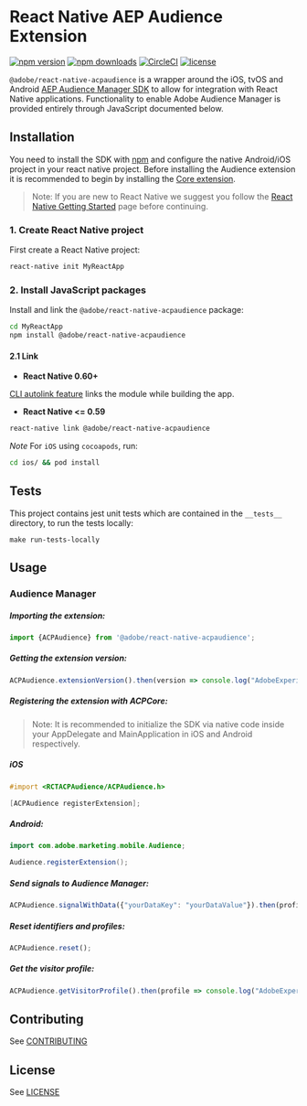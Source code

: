 
# React Native AEP Audience Extension

[![npm version](https://badge.fury.io/js/%40adobe%2Freact-native-acpaudience.svg)](https://www.npmjs.com/package/@adobe/react-native-acpaudience) 
[![npm downloads](https://img.shields.io/npm/dm/@adobe/react-native-acpaudience)](https://www.npmjs.com/package/@adobe/react-native-acpaudience)
[![CircleCI](https://img.shields.io/circleci/project/github/adobe/react-native-acpaudience/main.svg?logo=circleci)](https://circleci.com/gh/adobe/workflows/react-native-acpaudience) 
[![license](https://img.shields.io/npm/l/@adobe/react-native-acpaudience.svg)](https://github.com/adobe/react-native-acpaudience/blob/main/LICENSE)

`@adobe/react-native-acpaudience` is a wrapper around the iOS, tvOS and Android [AEP Audience Manager SDK](https://developer.adobe.com/client-sdks/previous-versions/documentation/adobe-audience-manager/) to allow for integration with React Native applications. Functionality to enable Adobe Audience Manager is provided entirely through JavaScript documented below.

## Installation

You need to install the SDK with [npm](https://www.npmjs.com/) and configure the native Android/iOS project in your react native project. Before installing the Audience extension it is recommended to begin by installing the [Core extension](https://github.com/adobe/react-native-acpcore).

> Note: If you are new to React Native we suggest you follow the [React Native Getting Started](<https://facebook.github.io/react-native/docs/getting-started.html>) page before continuing.

### 1. Create React Native project

First create a React Native project:

```bash
react-native init MyReactApp
```

### 2. Install JavaScript packages

Install and link the `@adobe/react-native-acpaudience` package:

```bash
cd MyReactApp
npm install @adobe/react-native-acpaudience
```

#### 2.1 Link
- **React Native 0.60+**


[CLI autolink feature](https://github.com/react-native-community/cli/blob/master/docs/autolinking.md) links the module while building the app.


- **React Native <= 0.59**


```bash
react-native link @adobe/react-native-acpaudience
```

*Note* For `iOS` using `cocoapods`, run:

```bash
cd ios/ && pod install
```

## Tests
This project contains jest unit tests which are contained in the `__tests__` directory, to run the tests locally:
```
make run-tests-locally
```

## Usage

### Audience Manager

##### Importing the extension:
```javascript
import {ACPAudience} from '@adobe/react-native-acpaudience';
```

##### Getting the extension version:

```javascript
ACPAudience.extensionVersion().then(version => console.log("AdobeExperienceSDK: ACPAudience version: " + version));
```

##### Registering the extension with ACPCore:

> Note: It is recommended to initialize the SDK via native code inside your AppDelegate and MainApplication in iOS and Android respectively. 

##### **iOS**
```objective-c
#import <RCTACPAudience/ACPAudience.h>

[ACPAudience registerExtension];
```

##### **Android:**
```java
import com.adobe.marketing.mobile.Audience;

Audience.registerExtension();
```

##### Send signals to Audience Manager:
```javascript
ACPAudience.signalWithData({"yourDataKey": "yourDataValue"}).then(profile => console.log("AdobeExperienceSDK: Visitor Profile: " + profile));
```

##### Reset identifiers and profiles:
```javascript
ACPAudience.reset();
```

##### Get the visitor profile:
```javascript
ACPAudience.getVisitorProfile().then(profile => console.log("AdobeExperienceSDK: Visitor Profile: " + profile));
```

## Contributing
See [CONTRIBUTING](CONTRIBUTING.md)

## License
See [LICENSE](LICENSE)
